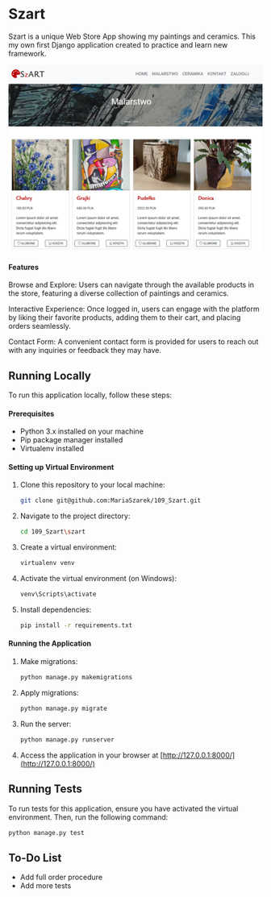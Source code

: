 # Szart

Szart is a unique Web Store App showing my paintings and ceramics.
This my own first Django application created to practice and learn new framework. 

![img.png](img.png)

#### Features
Browse and Explore: Users can navigate through the available products in the store, featuring a diverse collection of paintings and ceramics.

Interactive Experience: Once logged in, users can engage with the platform by liking their favorite products, adding them to their cart, and placing orders seamlessly.

Contact Form: A convenient contact form is provided for users to reach out with any inquiries or feedback they may have.


## Running Locally

To run this application locally, follow these steps:

#### Prerequisites

- Python 3.x installed on your machine
- Pip package manager installed
- Virtualenv installed

#### Setting up Virtual Environment

1. Clone this repository to your local machine:

   ```bash
   git clone git@github.com:MariaSzarek/109_Szart.git
   ```

2. Navigate to the project directory:

   ```bash
   cd 109_Szart\szart
   ```

3. Create a virtual environment:

   ```bash
   virtualenv venv
   ```

4. Activate the virtual environment (on Windows):

   ```bash
   venv\Scripts\activate
   ```

5. Install dependencies:

   ```bash
   pip install -r requirements.txt
   ```

#### Running the Application

1. Make migrations:

   ```bash
   python manage.py makemigrations
   ```

2. Apply migrations:

   ```bash
   python manage.py migrate
   ```

3. Run the server:

   ```bash
   python manage.py runserver
   ```

4. Access the application in your browser at [http://127.0.0.1:8000/](http://127.0.0.1:8000/)

## Running Tests

To run tests for this application, ensure you have activated the virtual environment. Then, run the following command:

```bash
python manage.py test
```

## To-Do List
- Add full order procedure
- Add more tests